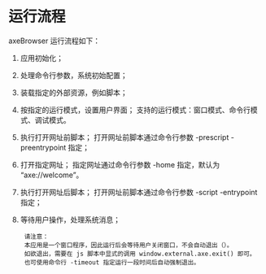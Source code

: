 # 运行流程

axeBrowser 运行流程如下：

1. 应用初始化；

2. 处理命令行参数，系统初始配置；

3. 装载指定的外部资源，例如脚本；

4. 按指定的运行模式，设置用户界面；
        支持的运行模式：窗口模式、命令行模式、调试模式。

5. 执行打开网址前脚本；
        打开网址前脚本通过命令行参数 -prescript -preentrypoint 指定；

6. 打开指定网址；
        指定网址通过命令行参数 -home 指定，默认为 “axe://welcome”。

7. 执行打开网址后脚本；
        打开网址前脚本通过命令行参数 -script -entrypoint 指定；

8. 等待用户操作，处理系统消息；

        请注意：
        本应用是一个窗口程序，因此运行后会等待用户关闭窗口，不会自动退出（）。
        如欲退出，需要在 js 脚本中显式的调用 window.external.axe.exit() 即可。
        也可使用命令行 -timeout 指定运行一段时间后自动强制退出。

